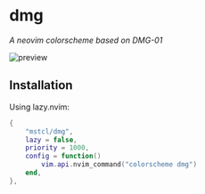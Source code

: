 # dmg

*A neovim colorscheme based on DMG-01*

![preview](pics/preview.png)

## Installation

Using lazy.nvim:

```lua
{
	"mstcl/dmg",
	lazy = false,
	priority = 1000,
	config = function()
		vim.api.nvim_command("colorscheme dmg")
	end,
},
```
